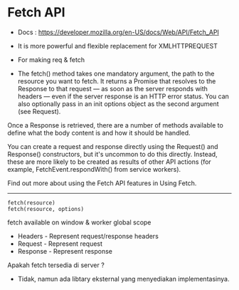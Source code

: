 # Fetch API
- Docs : https://developer.mozilla.org/en-US/docs/Web/API/Fetch_API

- It is more powerful and flexible replacement for XMLHTTPREQUEST

- For making req & fetch

- The fetch() method takes one mandatory argument, the path to the resource you want to fetch. It returns a Promise that resolves to the Response to that request — as soon as the server responds with headers — even if the server response is an HTTP error status. You can also optionally pass in an init options object as the second argument (see Request).

Once a Response is retrieved, there are a number of methods available to define what the body content is and how it should be handled.

You can create a request and response directly using the Request() and Response() constructors, but it's uncommon to do this directly. Instead, these are more likely to be created as results of other API actions (for example, FetchEvent.respondWith() from service workers).

Find out more about using the Fetch API features in Using Fetch.

------

````
fetch(resource)
fetch(resource, options)
````

fetch available on window & worker global scope

 - Headers - Represent request/response headers
 - Request - Represent request
 - Response - Represent response


Apakah fetch tersedia di server ?
- Tidak, namun ada libtary eksternal yang menyediakan implementasinya.